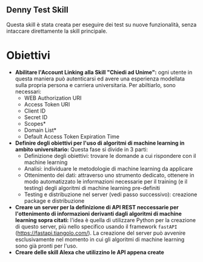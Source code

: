 ## Denny Test Skill
Questa skill è stata creata per eseguire dei test su nuove funzionalità, senza intaccare direttamente la skill principale.


# Obiettivi
* **Abilitare l'Account Linking alla Skill "Chiedi ad Unime":** ogni utente in questa maniera può autenticarsi ed avere una esperienza modellata sulla propria persona e carriera universitaria. Per abiltiarlo, sono necessari:
  * WEB Authorization URI
  * Access Token URI
  * Client ID
  * Secret ID
  * Scopes*
  * Domain List*
  * Default Access Token Expiration Time
* **Definire degli obiettivi per l'uso di algoritmi di machine learning in ambito universitario:** Questa fase si divide in 3 parti:
  * Definizione degli obiettivi: trovare le domande a cui rispondere con il machine learning
  * Analisi: individuare le metodologie di machine learning da applicare
  * Ottenimento dei dati: attraverso uno strumento dedicato, ottenere in modo automatizzato le informazioni necessarie per il training (e il testing) degli algoritmi di machine learning pre-definiti
  * Testing e distribuzione nel server (vedi passo successivo): creazione package e distribuzione
* **Creare un server per la definizione di API REST neccessarie per l'ottenimento di informazioni derivanti dagli algoritmi di machine learning sopra citati:** l'idea è quella di utilizzare Python per la creazione di questo server, più nello specifico usando il framework `fastAPI` (https://fastapi.tiangolo.com/). La creazione del server può avvenire esclusivamente nel momento in cui gli algoritmi di machine learning sono già pronti per l'uso.
* **Creare delle skill Alexa che utilizzino le API appena create**

